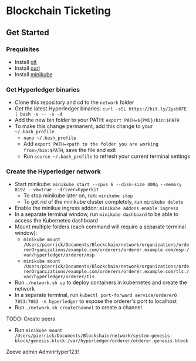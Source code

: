 # Blockchain Ticketing

## Get Started

### Prequisites

- Install [git](https://git-scm.com/downloads)
- Install [curl](https://curl.haxx.se/download.html)
- Install [minikube](https://minikube.sigs.k8s.io/docs/)

### Get Hyperledger binaries

- Clone this repository and cd to the `network` folder
- Get the latest Hyperledger binaries: `curl -sSL https://bit.ly/2ysbOFE | bash -s -- -s -d`
- Add the new bin folder to your PATH: `export PATH=${PWD}/bin:$PATH`
- To make this change permanent, add this change to your `~/.bash_profile`
  - `nano ~/.bash_profile`
  - Add `export PATH=<path to the folder you are working from>/bin:$PATH`, save the file and exit
  - Run `source ~/.bash_profile` to refresh your current terminal settings

### Create the Hyperledger network

- Start minikube: `minikube start --cpus 6 --disk-size 400g --memory 8192 --vm=true --driver=hyperkit`
  - To stop minikube later on, run: `minikube stop`
  - To get rid of the minikube cluster completely, run `minikube delete`
- Enable the minikue ingress addon: `minikube addons enable ingress`
- In a separate terminal window, run `minikube dashboard` to be able to access the Kubernetes dashboard
- Mount multiple folders (each command will require a separate terminal window):
  - `minikube mount /Users/pierrick/Documents/Blockchain/network/organizations/ordererOrganizations/example.com/orderers/orderer.example.com/msp:/var/hyperledger/orderer/msp`
  - `minikube mount /Users/pierrick/Documents/Blockchain/network/organizations/ordererOrganizations/example.com/orderers/orderer.example.com/tls:/var/hyperledger/orderer/tls`
- Run `./network.sh up` to deploy containers in kubernetes and create the network
- In a separate terminal, run `kubectl port-forward service/orderer0 7053:7053 -n hyperledger` to expose the orderer's port to localhost
- Run `./network.sh createChannel` to create a channel

TODO: Create peers



- Run `minikube mount /Users/pierrick/Documents/Blockchain/network/system-genesis-block/genesis.block:/var/hyperledger/orderer/orderer.genesis.block`


Zeeve
admin
AdminHyper123!
